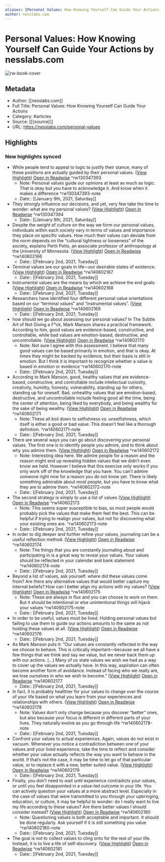 ```yaml
---
aliases: [Personal Values: How Knowing Yourself Can Guide Your Actions, Personal Values: How Knowing Yourself Can Guide Your Actions]
author: nesslabs.com
---
```

# Personal Values: How Knowing Yourself Can Guide Your Actions by nesslabs.com

![rw-book-cover](https://readwise-assets.s3.amazonaws.com/static/images/article0.00998d930354.png)

## Metadata
- Author: [[nesslabs.com]]
- Full Title: Personal Values: How Knowing Yourself Can Guide Your Actions
- Category: #articles
- Source: [[{source}]]
- URL: https://nesslabs.com/personal-values

## Highlights
### New highlights synced
- While people tend to appeal to logic to justify their stance, many of these positions are actually guided by their personal values. ([View Highlight](https://instapaper.com/read/1365211784/15122345)) [Open in Readwise](https://readwise.io/open/130347393) ^rw130347393
    - Note: Personal values guide our opinions at least as much as logic. That is okay but you have to acknowledge it. And know when it makes a difference ^rw130347393-note
    - Date:: [[January 9th, 2021, Saturday]]
- They strongly influence our decisions, and yet, very few take the time to wonder: what are my personal values? ([View Highlight](https://instapaper.com/read/1365211784/15122368)) [Open in Readwise](https://readwise.io/open/130347394) ^rw130347394
    - Date:: [[January 9th, 2021, Saturday]]
- Despite the weight of culture on the way we form our personal values, individuals within each society vary in terms of values and importance they place on specific values. How much their values can deviate from the norm depends on the “cultural tightness or looseness” of the society, explains Pertii Pelto, an associate professor of anthropology at the University of Minnesota. ([View Highlight](https://instapaper.com/read/1365211784/15388132)) [Open in Readwise](https://readwise.io/open/140602166) ^rw140602166
    - Date:: [[February 2nd, 2021, Tuesday]]
- Terminal values are our goals in life—our desirable states of existence. ([View Highlight](https://instapaper.com/read/1365211784/15388145)) [Open in Readwise](https://readwise.io/open/140602167) ^rw140602167
    - Date:: [[February 2nd, 2021, Tuesday]]
- Instrumental values are the means by which we achieve the end goals. ([View Highlight](https://instapaper.com/read/1365211784/15388149)) [Open in Readwise](https://readwise.io/open/140602168) ^rw140602168
    - Date:: [[February 2nd, 2021, Tuesday]]
- Researchers have identified four different personal value orientations based on our “terminal values” and “instrumental values”. ([View Highlight](https://instapaper.com/read/1365211784/15388155)) [Open in Readwise](https://readwise.io/open/140602169) ^rw140602169
    - Date:: [[February 2nd, 2021, Tuesday]]
- how should we go about assessing our personal values? In The Subtle Art of Not Giving a F*ck, Mark Manson shares a practical framework. According to him, good values are evidence-based, constructive, and controllable, while bad values are emotion-based, destructive, and uncontrollable. ([View Highlight](https://instapaper.com/read/1365211784/15388173)) [Open in Readwise](https://readwise.io/open/140602170) ^rw140602170
    - Note: Not sure I agree with this assessment. I believe that many good values can be based primarily in emotion, and that is okay. At times they might be backed by evidence, but their basis is still in emotion. But I think it is important to recognize whether a value is based in emotion or evidence ^rw140602170-note
    - Date:: [[February 2nd, 2021, Tuesday]]
- According to Mark Manson, good, healthy values that are evidence-based, constructive, and controllable include intellectual curiosity, creativity, humility, honesty, vulnerability, standing up for others, standing up for oneself. Bad, unhealthy values that are emotion-based, destructive, and uncontrollable include feeling good all the time, being the center of attention, being liked by everybody, and being wealthy for the sake of being wealthy. ([View Highlight](https://instapaper.com/read/1365211784/15388197)) [Open in Readwise](https://readwise.io/open/140602171) ^rw140602171
    - Note: These all boil down to selfishness vs. unselfishness, which itself is either a good or bad value. This doesn’t feel like a thorough definition. ^rw140602171-note
    - Date:: [[February 2nd, 2021, Tuesday]]
- There are several ways you can go about discovering your personal values. The first one is to identify people you admire, and to think about why you admire them. ([View Highlight](https://instapaper.com/read/1365211784/15388236)) [Open in Readwise](https://readwise.io/open/140602172) ^rw140602172
    - Note: Interesting idea here. We admire people for a reason and the reason might end up revealing hidden values that we didn’t even know we held. However I believe that this exercise only works if you only work off of the knowledge that you have. You can’t admire someone right now for a reason you do not know yet. There is likely something admirable about most people, but you have to know what they are to admire them. ^rw140602172-note
    - Date:: [[February 2nd, 2021, Tuesday]]
- The second strategy is simply to use a list of values ([View Highlight](https://instapaper.com/read/1365211784/15388246)) [Open in Readwise](https://readwise.io/open/140602173) ^rw140602173
    - Note: This seems super susceptible to bias, as most people would probably pick the values that make them feel the best. This can be helpful if trying to realign your values, but not for discovering what your existing ones are. ^rw140602173-note
    - Date:: [[February 2nd, 2021, Tuesday]]
- In order to dig deeper and further refine your values, journaling can be a useful reflection method. ([View Highlight](https://instapaper.com/read/1365211784/15388258)) [Open in Readwise](https://readwise.io/open/140602174) ^rw140602174
    - Note: The things that you are constantly journaling about and participating in is a great way to reveal your values. Your values should be reflected in your calendar and bank statement ^rw140602174-note
    - Date:: [[February 2nd, 2021, Tuesday]]
- Beyond a list of values, ask yourself: where did these values come from? Are there any alternative values that would better capture my internal beliefs? How can I better align my actions with my values? ([View Highlight](https://instapaper.com/read/1365211784/15388263)) [Open in Readwise](https://readwise.io/open/140602175) ^rw140602175
    - Note: These are always in flux and you can choose to work on them. But it should be intentional or else unintentional things will hijack your values ^rw140602175-note
    - Date:: [[February 2nd, 2021, Tuesday]]
- In order to be useful, values must be lived. Holding personal values but failing to use them to guide our actions amounts to the same as not holding these values at all. ([View Highlight](https://instapaper.com/read/1365211784/15388266)) [Open in Readwise](https://readwise.io/open/140602176) ^rw140602176
    - Date:: [[February 2nd, 2021, Tuesday]]
- As Mark Manson puts it: “Our values are constantly reflected in the way we choose to behave. This is critically important—because we all have a few things that we think and say we value, but we never back them up with our actions. (…) Many of us state values we wish we had as a way to cover up the values we actually have. In this way, aspiration can often become another form of avoidance. Instead of facing who we really are, we lose ourselves in who we wish to become.” ([View Highlight](https://instapaper.com/read/1365211784/15388273)) [Open in Readwise](https://readwise.io/open/140602177) ^rw140602177
    - Date:: [[February 2nd, 2021, Tuesday]]
- In fact, it is probably healthier for your values to change over the course of your life based on what you learn from your experiences and relationships with others. ([View Highlight](https://instapaper.com/read/1365211784/15388292)) [Open in Readwise](https://readwise.io/open/140602178) ^rw140602178
    - Note: Values don’t only change because you discover “better” ones, but also because your focus is different in different parts of your lives. They naturally evolve as you go through life ^rw140602178-note
    - Date:: [[February 2nd, 2021, Tuesday]]
- Confront your values to actual experiences. Again, values do not exist in vacuum. Whenever you notice a contradiction between one of your values and your lived experience, take the time to reflect and consider whether your value actually reflects the way you want to behave in the world. If that’s not the case, it may be time to let go of that particular value, or to replace it with a new, better suited value. ([View Highlight](https://instapaper.com/read/1365211784/15388300)) [Open in Readwise](https://readwise.io/open/140602179) ^rw140602179
    - Date:: [[February 2nd, 2021, Tuesday]]
- Finally, you don’t need to wait until experience contradicts your values, or until you feel disappointed in a value-led outcome in your life. You can actively question your values at a more abstract level. Especially in the case of values that were transmitted to you through your upbringing, education, or culture, it may be helpful to wonder: do I really want to live my life according to these values? Are there better values I should consider instead? ([View Highlight](https://instapaper.com/read/1365211784/15388315)) [Open in Readwise](https://readwise.io/open/140602180) ^rw140602180
    - Note: Questioning values is both acceptable and important. It should be done regularly. Ask yourself if it is still something you value ^rw140602180-note
    - Date:: [[February 2nd, 2021, Tuesday]]
- The goal is not to collect values to cling onto for the rest of your life. Instead, it is to live a life of self-discovery. ([View Highlight](https://instapaper.com/read/1365211784/15388316)) [Open in Readwise](https://readwise.io/open/140602181) ^rw140602181
    - Date:: [[February 2nd, 2021, Tuesday]]
